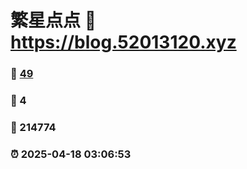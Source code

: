 # 繁星点点 :link: https://blog.52013120.xyz 
### :page_facing_up: [49](https://blog.52013120.xyz/tag.html) 
### :speech_balloon: 4 
### :hibiscus: 214774 
### :alarm_clock: 2025-04-18 03:06:53 
